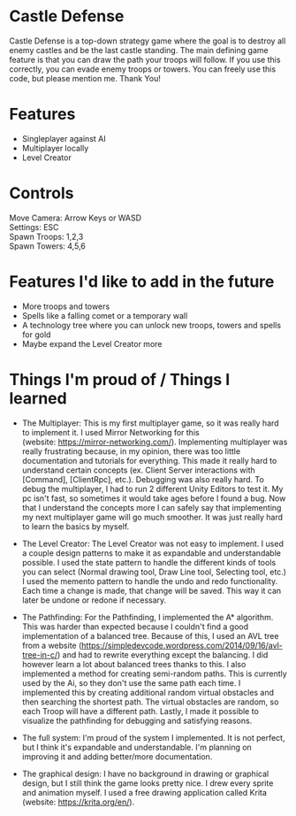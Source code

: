 # Castle Defense
Castle Defense is a top-down strategy game where the goal is to destroy all enemy castles and be the last castle standing. The main defining game feature is that you can draw the path your troops will follow. If you use this correctly, you can evade enemy troops or towers. You can freely use this code, but please mention me. Thank You!   

# Features
- Singleplayer against AI   
- Multiplayer locally   
- Level Creator   

# Controls
Move Camera: Arrow Keys or WASD   
Settings: ESC   
Spawn Troops: 1,2,3   
Spawn Towers: 4,5,6   

# Features I'd like to add in the future
- More troops and towers   
- Spells like a falling comet or a temporary wall   
- A technology tree where you can unlock new troops, towers and spells for gold   
- Maybe expand the Level Creator more   

# Things I'm proud of / Things I learned
- The Multiplayer:
This is my first multiplayer game, so it was really hard to implement it. I used Mirror Networking for this (website: https://mirror-networking.com/).
Implementing multiplayer was really frustrating because, in my opinion, there was too little documentation and tutorials for everything. This made it really hard to understand certain concepts (ex. Client Server interactions with [Command], [ClientRpc], etc.). Debugging was also really hard. To debug the multiplayer, I had to run 2 different Unity Editors to test it. My pc isn't fast, so sometimes it would take ages before I found a bug. Now that I understand the concepts more I can safely say that implementing my next multiplayer game will go much smoother. It was just really hard to learn the basics by myself.   

- The Level Creator:
The Level Creator was not easy to implement. I used a couple design patterns to make it as expandable and understandable possible.
I used the state pattern to handle the different kinds of tools you can select (Normal drawing tool, Draw Line tool, Selecting tool, etc.)
I used the memento pattern to handle the undo and redo functionality. Each time a change is made, that change will be saved. This way it can later be undone or redone if necessary.   

- The Pathfinding:
For the Pathfinding, I implemented the A* algorithm. This was harder than expected because I couldn't find a good implementation of a balanced tree. Because of this, I used an AVL tree from a website (https://simpledevcode.wordpress.com/2014/09/16/avl-tree-in-c/) and had to rewrite everything except the balancing. I did however learn a lot about balanced trees thanks to this.
I also implemented a method for creating semi-random paths. This is currently used by the Ai, so they don't use the same path each time. I implemented this by creating additional random virtual obstacles and then searching the shortest path. The virtual obstacles are random, so each Troop will have a different path.
Lastly, I made it possible to visualize the pathfinding for debugging and satisfying reasons.   

- The full system: I'm proud of the system I implemented. It is not perfect, but I think it's expandable and understandable. I'm planning on improving it and adding better/more documentation.   

- The graphical design:
I have no background in drawing or graphical design, but I still think the game looks pretty nice. I drew every sprite and animation myself.
I used a free drawing application called Krita (website: https://krita.org/en/).   
